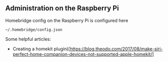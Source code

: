 ## Administration on the Raspberry Pi

Homebridge config on the Raspberry Pi is configured here
```
~/.homebridge/config.json
```

Some helpful articles:

- Creating a homekit plugin)[https://blog.theodo.com/2017/08/make-siri-perfect-home-companion-devices-not-supported-apple-homekit/]
